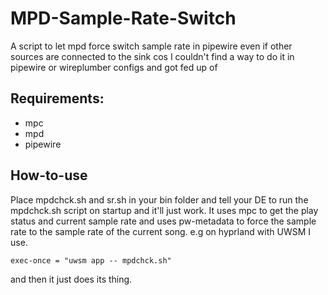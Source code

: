 # MPD-Sample-Rate-Switch
A script to let mpd force switch sample rate in pipewire even if other sources are connected to the sink cos I couldn't find a way to do it in pipewire or wireplumber configs and got fed up of
## Requirements:
* mpc
* mpd
* pipewire
## How-to-use
Place mpdchck.sh and sr.sh in your bin folder and tell your DE to run the mpdchck.sh script on startup and it'll just work. It uses mpc to get the play status and current sample rate and uses pw-metadata to force the sample rate to the sample rate of the current song.
e.g on hyprland with UWSM I use.
```
exec-once = "uwsm app -- mpdchck.sh"
```
and then it just does its thing.
